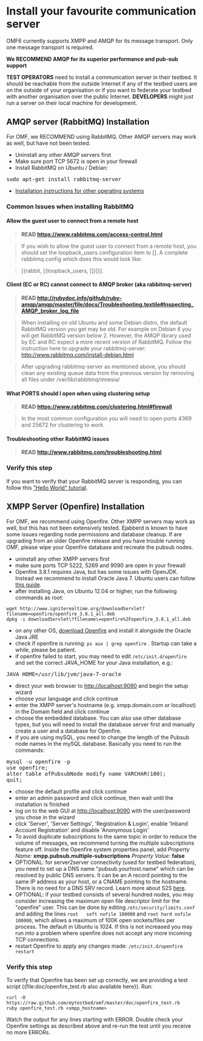 # Install your favourite communication server

OMF6 currently supports XMPP and AMQP for its message transport. Only one message transport is required.

**We RECOMMEND AMQP for its superior performance and pub-sub support**

**TEST OPERATORS** need to install a communication server in their testbed. It should be reachable from the outside Internet if any of the testbed users are on the outside of your organisation or if you want to federate your testbed with another organisation over the public Internet. **DEVELOPERS** might just run a server on their local machine for development.

## AMQP server (RabbitMQ) Installation

For OMF, we RECOMMEND using RabbitMQ. Other AMQP servers may work as well, but have not been tested.

* Uninstall any other AMQP servers first
* Make sure port TCP 5672 is open in your firewall
* Install RabbitMQ on Ubuntu / Debian:

<pre>sudo apt-get install rabbitmq-server</pre>

* [Installation instructions for other operating systems](http://www.rabbitmq.com/download.html)

### Common Issues when installing RabbitMQ

#### Allow the guest user to connect from a remote host

>  __READ https://www.rabbitmq.com/access-control.html__

> If you wish to allow the guest user to connect from a remote host, you should set the loopback_users configuration item to []. A complete rabbitmq.config which does this would look like:

> [{rabbit, [{loopback_users, []}]}].

#### Client (EC or RC) cannot connect to AMQP broker (aka rabbitmq-server)

> __READ http://rubydoc.info/github/ruby-amqp/amqp/master/file/docs/Troubleshooting.textile#Inspecting_AMQP_broker_log_file__

> When installing on old Ubuntu and some Debian distro, the default RabbitMQ version you get may be old. For example on Debian 6 you will get RabbitMQ version below 2. However, the AMQP library used by EC and RC expect a more recent version of RabbitMQ. Follow the instruction here to upgrade your rabbitmq-server: http://www.rabbitmq.com/install-debian.html

> After upgrading rabbitmq-server as mentioned above, you should clean any existing queue data from the previous version by removing all files under /var/lib/rabbitmq/mnesia/

#### What PORTS should I open when using clustering setup

> __READ https://www.rabbitmq.com/clustering.html#firewall__

> In the most common configuration you will need to open ports 4369 and 25672 for clustering to work.

#### Troubleshooting other RabbitMQ issues

> __READ http://www.rabbitmq.com/troubleshooting.html__


### **Verify this step**

If you want to verify that your RabbitMQ server is responding, you can follow this ["Hello World" tutorial](http://www.rabbitmq.com/tutorials/tutorial-one-ruby.html).

## XMPP Server (Openfire) Installation


For OMF, we recommend using Openfire. Other XMPP servers may work as well, but this has not been extensively tested. Ejabberd is known to have some issues regarding node permissions and database cleanup. If are upgrading from an older Openfire release and you have trouble running OMF, please wipe your Openfire database and recreate the pubsub nodes.

* uninstall any other XMPP servers first
* make sure ports TCP 5222, 5269 and 9090 are open in your firewall
* Openfire 3.8.1 requires Java, but has some issues with OpenJDK. Instead we recommend to install Oracle Java 7. Ubuntu users can follow [this guide](http://www.webupd8.org/2012/01/install-oracle-java-jdk-7-in-ubuntu-via.html).
* after installing Java, on Ubuntu 12.04 or higher, run the following commands as root:

<pre><code>wget http://www.igniterealtime.org/downloadServlet?filename=openfire/openfire_3.8.1_all.deb
dpkg -i downloadServlet\?filename\=openfire%2Fopenfire_3.8.1_all.deb
</code></pre>

* on any other OS, [download Openfire](http://www.igniterealtime.org/projects/openfire/) and install it alongside the Oracle Java JRE
* check if openfire is running: `ps aux | grep openfire` . Startup can take a while, please be patient.
* if openfire failed to start, you may need to edit `/etc/init.d/openfire` and set the correct JAVA_HOME for your Java installation, e.g.:

<pre>JAVA_HOME=/usr/lib/jvm/java-7-oracle</pre>

* direct your web browser to [http://localhost:9090](http://localhost:9090) and begin the setup wizard
* choose your language and click continue
* enter the XMPP server's hostname (e.g. xmpp.domain.com or localhost) in the Domain field and click continue
* choose the embedded database. You can also use other database types, but you will need to install the database server first and manually create a user and a database for Openfire.
* if you are using mySQL, you need to change the length of the Pubsub node names in the mySQL database. Basically you need to run the commands:

<pre>mysql -u openfire -p
use openfire;
alter table ofPubsubNode modify name VARCHAR(100);
quit;
</pre>

* choose the default profile and click continue
* enter an admin password and click continue, then wait until the installation is finished
* log on to the web GUI at [http://localhost:9090](http://localhost:9090) with the user/password you chose in the wizard
* click 'Server', 'Server Settings', 'Registration & Login', enable 'Inband Account Registration' and disable 'Anonymous Login'
* To avoid duplicate subscriptions to the same topic in order to reduce the volume of messages, we recommend turning the multiple subscriptions feature off. Inside the Openfire system properties panel, add *Property Name:* **xmpp.pubsub.multiple-subscriptions** *Property Value:* **false**
* OPTIONAL: for server2server connectivity (used for testbed federation), you need to set up a DNS name "pubsub.yourhost.name" which can be resolved by public DNS servers. It can be an A record pointing to the same IP address as your host, or a CNAME pointing to the hostname. There is no need for a DNS SRV record. Learn more about S2S [here](http://omf.mytestbed.net/projects/omf/wiki/Openfire_s2s).
* OPTIONAL: if your testbed consists of several hundred nodes, you may consider increasing the maximum open file descriptor limit for the "openfire" user. This can be done by editing `/etc/security/limits.conf` and adding the lines `root	soft nofile	100000` and `root hard nofile 100000`, which allows a maximum of 100K open sockets/files per process. The default in Ubuntu is 1024. If this is not increased you may run into a problem where openfire does not accept any more incoming TCP connections.
* restart Openfire to apply any changes made: `/etc/init.d/openfire restart`

### **Verify this step**

To verify that Openfire has been set up correctly, we are providing a test script ({file:doc/openfire_test.rb also available here}). Run:

	curl -O https://raw.github.com/mytestbed/omf/master/doc/openfire_test.rb
	ruby openfire_test.rb <xmpp_hostname>

Watch the output for any lines starting with ERROR. Double check your Openfire settings as described above and re-run the test until you receive no more ERRORs.

